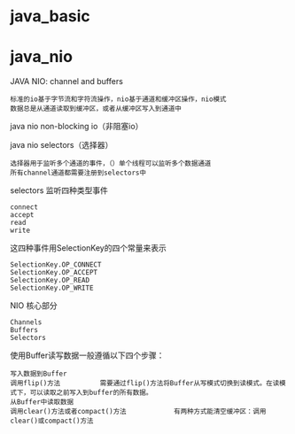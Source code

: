 # java_basic 

# java_nio

JAVA NIO: channel and buffers
    
    标准的io基于字节流和字符流操作，nio基于通道和缓冲区操作，nio模式 
    数据总是从通道读取到缓冲区，或者从缓冲区写入到通道中

java nio non-blocking io（非阻塞io）

java nio selectors（选择器）

    选择器用于监听多个通道的事件，（）单个线程可以监听多个数据通道
    所有channel通道都需要注册到selectors中  
    
selectors 监听四种类型事件

    connect
    accept
    read
    write
    
这四种事件用SelectionKey的四个常量来表示

    SelectionKey.OP_CONNECT
    SelectionKey.OP_ACCEPT
    SelectionKey.OP_READ
    SelectionKey.OP_WRITE


NIO 核心部分

    Channels
    Buffers
    Selectors

使用Buffer读写数据一般遵循以下四个步骤：

    写入数据到Buffer
    调用flip()方法          需要通过flip()方法将Buffer从写模式切换到读模式。在读模式下，可以读取之前写入到buffer的所有数据。
    从Buffer中读取数据
    调用clear()方法或者compact()方法            有两种方式能清空缓冲区：调用clear()或compact()方法
     